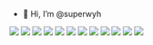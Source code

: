 - 👋 Hi, I’m @superwyh

![](https://img.shields.io/badge/Unity-C%23-239120?logo=Unity)
![](https://img.shields.io/badge/Unreal-C%2B%2B-00599C?logo=UnrealEngine)
![](https://img.shields.io/badge/Flutter-Dart-0175C2?logo=Flutter)
![](https://shields.io/badge/Python-3776AB?logoColor=white&logo=Python)
![](https://img.shields.io/badge/Lua-2C2D72?logo=lua)
![](https://img.shields.io/badge/HTML5-E34F26?logoColor=white&logo=HTML5)
![](https://img.shields.io/badge/CSS3-1572B6?logo=CSS3)
![](https://img.shields.io/badge/Git-F05032?logoColor=white&logo=Git)
![](https://img.shields.io/badge/Markdown-000000?logo=Markdown)
![](https://img.shields.io/badge/Visual%20Studio%20Code-007ACC?logo=visualstudiocode)
![](https://img.shields.io/badge/Visual%20Studio%202022-5C2D91?logo=visualstudio)
![](https://img.shields.io/badge/Vim-019733?logo=vim)

